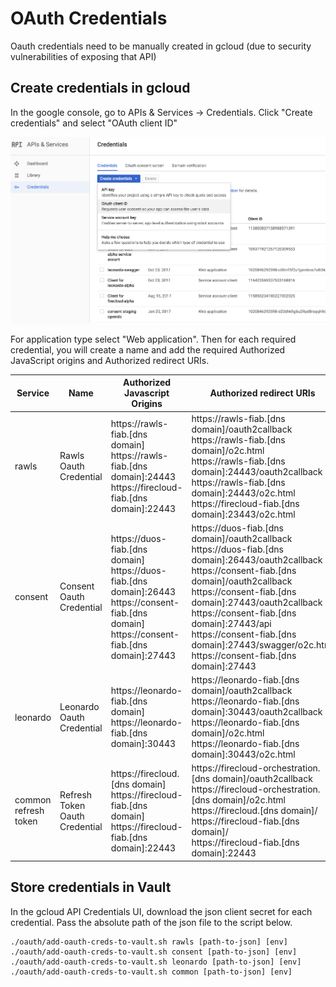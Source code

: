 # OAuth Credentials

Oauth credentials need to be manually created in gcloud (due to security vulnerabilities of exposing that API)

## Create credentials in gcloud

In the google console, go to APIs & Services -> Credentials. Click "Create credentials" and select "OAuth client ID"

![Alt text](../screenshots/create_oauth_credentials.png "Create Oauth Credentials")

For application type select "Web application".  Then for each required credential, you will create a name and add the required Authorized JavaScript origins and Authorized redirect URIs.  

Service | Name | Authorized Javascript Origins | Authorized redirect URIs
--- | --- | --- | ---
rawls | Rawls Oauth Credential | https://rawls-fiab.[dns domain] <br> https://rawls-fiab.[dns domain]:24443 https://firecloud-fiab.[dns domain]:22443 | https://rawls-fiab.[dns domain]/oauth2callback <br> https://rawls-fiab.[dns domain]/o2c.html <br> https://rawls-fiab.[dns domain]:24443/oauth2callback <br> https://rawls-fiab.[dns domain]:24443/o2c.html https://firecloud-fiab.[dns domain]:23443/o2c.html
consent | Consent Oauth Credential | https://duos-fiab.[dns domain] <br> https://duos-fiab.[dns domain]:26443 <br> https://consent-fiab.[dns domain] <br> https://consent-fiab.[dns domain]:27443 | https://duos-fiab.[dns domain]/oauth2callback <br> https://duos-fiab.[dns domain]:26443/oauth2callback <br> https://consent-fiab.[dns domain]/oauth2callback <br> https://consent-fiab.[dns domain]:27443/oauth2callback <br> https://consent-fiab.[dns domain]:27443/api <br> https://consent-fiab.[dns domain]:27443/swagger/o2c.html <br> https://consent-fiab.[dns domain]:27443
leonardo | Leonardo Oauth Credential | https://leonardo-fiab.[dns domain] <br> https://leonardo-fiab.[dns domain]:30443 | https://leonardo-fiab.[dns domain]/oauth2callback <br> https://leonardo-fiab.[dns domain]:30443/oauth2callback <br> https://leonardo-fiab.[dns domain]/o2c.html <br> https://leonardo-fiab.[dns domain]:30443/o2c.html
common refresh token | Refresh Token Oauth Credential | https://firecloud.[dns domain] <br> https://firecloud-fiab.[dns domain] <br> https://firecloud-fiab.[dns domain]:22443 | https://firecloud-orchestration.[dns domain]/oauth2callback <br> https://firecloud-orchestration.[dns domain]/o2c.html <br> https://firecloud.[dns domain]/ <br> https://firecloud-fiab.[dns domain]/ <br> https://firecloud-fiab.[dns domain]:22443



## Store credentials in Vault

In the gcloud API Credentials UI, download the json client secret for each credential.  Pass the absolute path of the json file to the script below.

```$xslt
./oauth/add-oauth-creds-to-vault.sh rawls [path-to-json] [env]
./oauth/add-oauth-creds-to-vault.sh consent [path-to-json] [env]
./oauth/add-oauth-creds-to-vault.sh leonardo [path-to-json] [env]
./oauth/add-oauth-creds-to-vault.sh common [path-to-json] [env]
```

